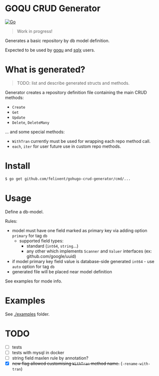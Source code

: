 # GOQU CRUD Generator

[![Go](https://github.com/funvit/goqu-crud-gen/actions/workflows/go.yml/badge.svg)](https://github.com/funvit/goqu-crud-gen/actions/workflows/go.yml)

> Work in progress!

Generates a basic repository by db model definition.

Expected to be used by [goqu](https://github.com/doug-martin/goqu)
and [sqlx](https://github.com/jmoiron/sqlx) users.

# What is generated?

> TODO: list and describe generated structs and methods.

Generator creates a repository definition file containing the main CRUD methods:

- `Create`
- `Get`
- `Update`
- `Delete`, `DeleteMany`

... and some special methods:

- `WithTran` currently must be used for wrapping each repo method call.
- `each`, `iter` for user future use in custom repo methods.

# Install

```bash
$ go get github.com/felixent/gohugo-crud-generator/cmd/...
```

# Usage

Define a db-model.

Rules:

- model must have one field marked as primary key via adding option  `primary`
  for tag `db`
    - supported field types:
        - standard (`int64`, `string`...)
        - any other which implements `Scanner` and `Valuer` interfaces (ex:
          github.com/google/uuid)
- if model primary key field value is database-side generated `int64` -
  use `auto` option for tag `db`
- generated file will be placed near model definition

See examples for mode info.

# Examples

See [./examples](./examples) folder.

# TODO

- [ ] tests
- [ ] tests with mysql in docker
- [ ] string field maxlen rule by annotation?
- [x] ~~new flag allowed customising `WithTran` method
  name.~~ (`-rename-with-tran`)
